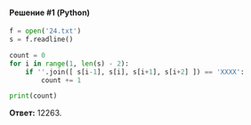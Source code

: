 #### Решение #1 (Python)
```python
f = open('24.txt')
s = f.readline()

count = 0
for i in range(1, len(s) - 2):
    if ''.join([ s[i-1], s[i], s[i+1], s[i+2] ]) == 'XXXX':
        count += 1

print(count)
```
**Ответ:** 12263.
